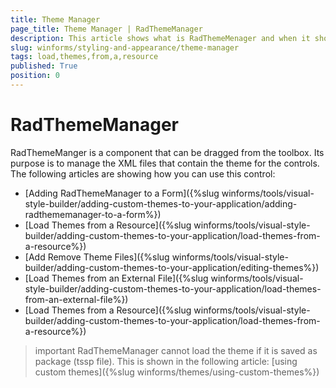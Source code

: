 ```yaml
---
title: Theme Manager
page_title: Theme Manager | RadThemeManager
description: This article shows what is RadThemeMenager and when it should be used.
slug: winforms/styling-and-appearance/theme-manager
tags: load,themes,from,a,resource
published: True
position: 0
---
```



# RadThemeManager

RadThemeManger is a component that can be dragged from the toolbox. Its purpose is to manage the XML files that contain the theme for the controls. The following articles are showing how you can use this control: 

* [Adding RadThemeManager to a Form]({%slug winforms/tools/visual-style-builder/adding-custom-themes-to-your-application/adding-radthememanager-to-a-form%})
* [Load Themes from a Resource]({%slug winforms/tools/visual-style-builder/adding-custom-themes-to-your-application/load-themes-from-a-resource%})
* [Add Remove Theme Files]({%slug winforms/tools/visual-style-builder/adding-custom-themes-to-your-application/editing-themes%})
* [Load Themes from an External File]({%slug winforms/tools/visual-style-builder/adding-custom-themes-to-your-application/load-themes-from-an-external-file%})
* [Load Themes from a Resource]({%slug winforms/tools/visual-style-builder/adding-custom-themes-to-your-application/load-themes-from-a-resource%})

>important RadThemeManager cannot load the theme if it is saved as package (tssp file). This is shown in the following article: [using custom themes]({%slug winforms/themes/using-custom-themes%})

 

